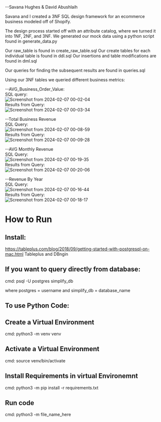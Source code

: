 --Savana Hughes & David Abushlaih

Savana and I created a 3NF SQL design framework for an ecommerce business modeled off of Shopify.

The design process started off with an attribute catalog, where we turned it into 1NF, 2NF, and 3NF.
We generated our mock data using a python script found in generate_data.py

Our raw_table is found in create_raw_table.sql
Our create tables for each individual table is found in ddl.sql
Our insertions and table modifications are found in dml.sql


Our queries for finding the subsequent results are found in queries.sql



Using our 3NF tables we queried different business metrics:

--AVG_Business_Order_Value:<br />
SQL query: <br />
![Screenshot from 2024-02-07 00-02-04](https://github.com/SavvyTechGal/simplify-ecom/assets/83670808/5d9fee2b-be56-42c9-9b2e-c738a35d7162)
<br />
Results from Query:<br />
![Screenshot from 2024-02-07 00-03-34](https://github.com/SavvyTechGal/simplify-ecom/assets/83670808/439c58d5-444c-4b78-a036-e2469bdb80ba)
<br />


--Total Business Revenue<br />
SQL Query:<br />
![Screenshot from 2024-02-07 00-08-59](https://github.com/SavvyTechGal/simplify-ecom/assets/83670808/172c8854-e1c4-46d0-b861-5baf1f169ad2)
<br />
Results from Query:<br />
![Screenshot from 2024-02-07 00-09-28](https://github.com/SavvyTechGal/simplify-ecom/assets/83670808/2111a304-b28c-4b90-ab65-48644990ffec)
<br />


--AVG Monthly Revenue<br />
SQL Query:<br />
![Screenshot from 2024-02-07 00-19-35](https://github.com/SavvyTechGal/simplify-ecom/assets/83670808/ab5002e9-9665-40f2-a53d-6c610d9d26b9)
<br />
Results from Query:<br />
![Screenshot from 2024-02-07 00-20-06](https://github.com/SavvyTechGal/simplify-ecom/assets/83670808/28a79068-4ac1-4e81-a30e-820b598c11ea)
<br />


--Revenue By Year<br />
SQL Query:<br />
![Screenshot from 2024-02-07 00-16-44](https://github.com/SavvyTechGal/simplify-ecom/assets/83670808/58e84735-7360-4d94-9df1-f26ea9e8a6f0)
<br />
Results from Query:<br />
![Screenshot from 2024-02-07 00-18-17](https://github.com/SavvyTechGal/simplify-ecom/assets/83670808/2baf0d93-c28c-4e61-aefd-76ed6c405a76)
<br />

# How to Run 
## Install:
https://tableplus.com/blog/2018/09/getting-started-with-postgresql-on-mac.html
Tableplus and DBngin 

## If you want to query directly from database:
cmd: psql -U postgres simplify_db     

where postgres = username and simplify_db = database_name 


## To use Python Code:

## Create a Virtual Environment
cmd: python3 -m venv venv

## Activate a Virtual Environment
cmd: source venv/bin/activate

## Install Requirements in virtual Environemnt
cmd: python3 -m pip install -r requirements.txt

## Run code
cmd: python3 -m file_name_here


